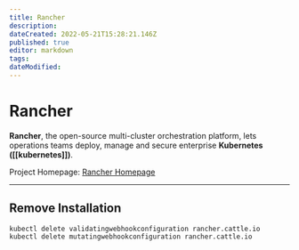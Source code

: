 ```yaml
---
title: Rancher
description: 
dateCreated: 2022-05-21T15:28:21.146Z
published: true
editor: markdown
tags: 
dateModified: 
---
```

# Rancher

**Rancher**, the open-source multi-cluster orchestration platform, lets operations teams deploy, manage and secure enterprise **Kubernetes ([[kubernetes]])**.

Project Homepage: [Rancher Homepage](https://www.rancher.com)

---
## Remove Installation

```
kubectl delete validatingwebhookconfiguration rancher.cattle.io
kubectl delete mutatingwebhookconfiguration rancher.cattle.io
```

